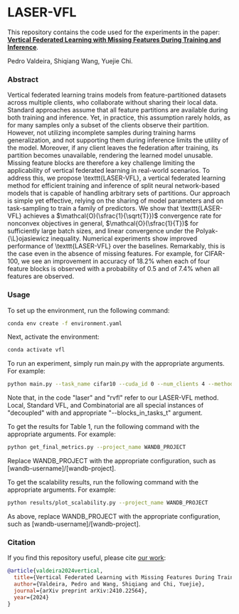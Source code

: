# LASER-VFL

This repository contains the code used for the experiments in the paper:  
**[Vertical Federated Learning with Missing Features During Training and Inference](https://arxiv.org/abs/2410.22564)**.

Pedro Valdeira, Shiqiang Wang, Yuejie Chi.

### Abstract

Vertical federated learning trains models from feature-partitioned datasets across multiple clients, who collaborate without sharing their local data. Standard approaches assume that all feature partitions are available during both training and inference. Yet, in practice, this assumption rarely holds, as for many samples only a subset of the clients observe their partition. However, not utilizing incomplete samples during training harms generalization, and not supporting them during inference limits the utility of the model. Moreover, if any client leaves the federation after training, its partition becomes unavailable, rendering the learned model unusable. Missing feature blocks are therefore a key challenge limiting the applicability of vertical federated learning in real-world scenarios. To address this, we propose \texttt{LASER-VFL}, a vertical federated learning method for efficient training and inference of split neural network-based models that is capable of handling arbitrary sets of partitions. Our approach is simple yet effective, relying on the sharing of model parameters and on task-sampling to train a family of predictors. We show that \texttt{LASER-VFL} achieves a $\mathcal{O}(\sfrac{1}{\sqrt{T}})$ convergence rate for nonconvex objectives in general, $\mathcal{O}(\sfrac{1}{T})$ for sufficiently large batch sizes, and linear convergence under the Polyak-{\L}ojasiewicz inequality. Numerical experiments show improved performance of \texttt{LASER-VFL} over the baselines. Remarkably, this is the case even in the absence of missing features. For example, for CIFAR-100, we see an improvement in accuracy of $18.2\%$ when each of four feature blocks is observed with a probability of 0.5 and of $7.4\%$ when all features are observed.

### Usage

To set up the environment, run the following command:

```bash
conda env create -f environment.yaml
```

Next, activate the environment:

```bash
conda activate vfl
```

To run an experiment, simply run main.py with the appropriate arguments. For example:

```bash
python main.py --task_name cifar10 --cuda_id 0 --num_clients 4 --method laser --wandb_name rvfl_cifar10_s0 --seed 0
```

Note that, in the code "laser" and "rvfl" refer to our LASER-VFL method.
Local, Standard VFL, and Combinatorial are all special instances of
"decoupled" with and appropriate "--blocks_in_tasks_t" argument.

To get the results for Table 1, run the following command with the appropriate arguments. For example:

```bash
python get_final_metrics.py --project_name WANDB_PROJECT
```

Replace WANDB_PROJECT with the appropriate configuration, such as [wandb-username]/[wandb-project].

To get the scalability results, run the following command with the appropriate arguments. For example:

```bash
python results/plot_scalability.py --project_name WANDB_PROJECT
```

As above, replace WANDB_PROJECT with the appropriate configuration, such as [wandb-username]/[wandb-project].

### Citation

If you find this repository useful, please cite [our work](https://arxiv.org/abs/2410.22564):

```bibtex
@article{valdeira2024vertical,
  title={Vertical Federated Learning with Missing Features During Training and Inference},
  author={Valdeira, Pedro and Wang, Shiqiang and Chi, Yuejie},
  journal={arXiv preprint arXiv:2410.22564},
  year={2024}
}
```
